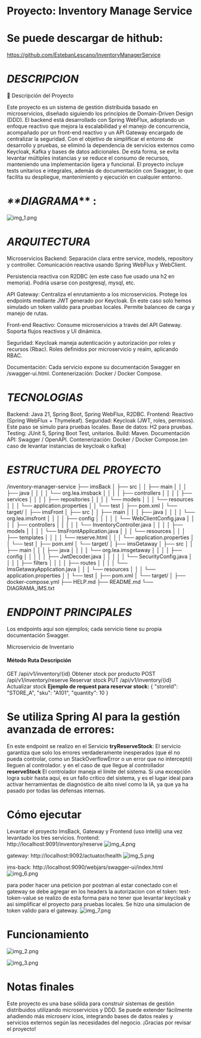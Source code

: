 
# **Proyecto: Inventory Manage Service**

# **Se puede descargar de hithub:**

https://github.com/EstebanLescano/InventoryManagerService


# **_DESCRIPCION_**

📘 Descripción del Proyecto

Este proyecto es un sistema de gestión distribuida basado en microservicios, diseñado siguiendo los principios de Domain-Driven Design (DDD).
El backend está desarrollado con Spring WebFlux, adoptando un enfoque reactivo que mejora la escalabilidad y el manejo
de concurrencia, acompañado por un front-end reactivo y un API Gateway encargado de centralizar la seguridad.
Con el objetivo de simplificar el entorno de desarrollo y pruebas, se eliminó la dependencia de servicios externos 
como Keycloak, Kafka y bases de datos adicionales. De esta forma, se evita levantar múltiples instancias y se reduce el consumo 
de recursos, manteniendo una implementación ligera y funcional.
El proyecto incluye tests unitarios e integrales, además de documentación con Swagger, lo que facilita su despliegue, 
mantenimiento y ejecución en cualquier entorno.

# _**DIAGRAMA_** :
![img_1.png](img_1.png)


# **_ARQUITECTURA_**

Microservicios Backend:
Separación clara entre service, models, repository y controller.
Comunicación reactiva usando Spring WebFlux y WebClient.

Persistencia reactiva con R2DBC (en este caso fue usado una h2 en memoria). Podria usarse con postgresql, mysql, etc.

API Gateway:
Centraliza el enrutamiento a los microservicios.
Protege los endpoints mediante JWT generado por Keycloak. En este caso solo hemos simulado un token valido para pruebas locales.
Permite balanceo de carga y manejo de rutas.

Front-end Reactivo:
Consume microservicios a través del API Gateway.
Soporta flujos reactivos y UI dinámica.

Seguridad:
Keycloak maneja autenticación y autorización por roles y recursos (Rbac).
Roles definidos por microservicio y realm, aplicando RBAC.

Documentación:
Cada servicio expone su documentación Swagger en /swagger-ui.html.
Contenerización: Docker / Docker Compose.


# **_TECNOLOGIAS_**

Backend: Java 21, Spring Boot, Spring WebFlux, R2DBC.
Frontend: Reactivo (Spring WebFlux + Thymeleaf).
Seguridad: Keycloak (JWT, roles, permisos). Este paso se simulo para pruebas locales.
Base de datos: H2 para pruebas.
Testing: JUnit 5, Spring Boot Test, unitarios.
Build: Maven.
Documentación API: Swagger / OpenAPI.
Contenerización: Docker / Docker Compose.(en caso de levantar instancias de keycloak o kafka)


# **_ESTRUCTURA DEL PROYECTO_**

/inventory-manager-service
├── imsBack
│   ├── src
│   │   ├── main
│   │   │   ├── java
│   │   │   │   └── org.lea.imsback
│   │   │   │       ├── controllers
│   │   │   │       ├── services
│   │   │   │       ├── repositories
│   │   │   │       └── models
│   │   │   └── resources
│   │   │       └── application.properties
│   │   └── test
│   ├── pom.xml
│   └── target/
│
├── imsFront
│   ├── src
│   │   ├── main
│   │   │   ├── java
│   │   │   │   └── org.lea.imsfront
│   │   │   │       ├── config
│   │   │   │       │   └── WebClientConfig.java
│   │   │   │       ├── controllers
│   │   │   │       │   └── InventoryController.java
│   │   │   │       ├── models
│   │   │   │       └── ImsFrontApplication.java
│   │   │   └── resources
│   │   │       ├── templates
│   │   │       │   └── reserve.html
│   │   │       └── application.properties
│   │   └── test
│   ├── pom.xml
│   └── target/
│
├── imsGetaway
│   ├── src
│   │   ├── main
│   │   │   ├── java
│   │   │   │   └── org.lea.imsgetaway
│   │   │   │       ├── config
│   │   │   │       │   ├── JwtDecoder.java
│   │   │   │       │   └── SecurityConfig.java
│   │   │   │       ├── filters
│   │   │   │       ├── routes
│   │   │   │       └── ImsGetawayApplication.java
│   │   │   └── resources
│   │   │       └── application.properties
│   │   └── test
│   ├── pom.xml
│   └── target/
│
├── docker-compose.yml
├── HELP.md
├── README.md
└── DIAGRAMA_IMS.txt

# **_ENDPOINT PRINCIPALES_**

Los endpoints aquí son ejemplos; cada servicio tiene su propia documentación Swagger.

Microservicio de Inventario

#### Método	Ruta	Descripción
GET	/api/v1/inventory/{id}	Obtener stock por producto
POST	/api/v1/inventory/reserve	Reservar stock
PUT	/api/v1/inventory/{id}	Actualizar stock
**Ejemplo de request para reservar stock:**
{
"storeId": "STORE_A",
"sku": "A101",
"quantity": 10
}


# Se utiliza Spring AI para la gestión avanzada de errores:

En este endpoint se realizo en el Servicio **tryReserveStock**: El servicio garantiza que solo los errores verdaderamente 
inesperados (que él no pueda controlar, como un StackOverflowError o un error que no interceptó) lleguen al controlador.
y en el caso de que llegue al controllador  **reserveStock** El controlador maneja el límite del sistema. Si una excepción logra subir hasta aquí, 
es un fallo crítico del sistema, y es el lugar ideal para activar herramientas de diagnóstico de alto nivel como la IA, 
ya que ya ha pasado por todas las defensas internas.

# Cómo ejecutar

Levantar el proyecto ImsBack, Gateway y Frontend (uso intellij)
una vez levantado los tres servicios.
frontend: http://localhost:9091/inventory/reserve
![img_4.png](img_4.png)

gateway: http://localhost:9092/actuator/health
![img_5.png](img_5.png)

ims-back: http://localhost:9090/webjars/swagger-ui/index.html
![img_6.png](img_6.png)

para poder hacer una peticion por postman al estar conectado con el gateway
se debe agregar en los headers la autorizacion con el token: test-token-value 
se realizo de esta forma para no tener que levantar keycloak y asi simplificar el proyecto
para pruebas locales. Se hizo una simulacion de token valido para el gateway. 
![img_7.png](img_7.png)


# Funcionamiento
![img_2.png](img_2.png)

![img_3.png](img_3.png)

# Notas finales
Este proyecto es una base sólida para construir sistemas de gestión distribuidos
utilizando microservicios y DDD. Se puede extender fácilmente añadiendo más microserv
icios, integrando bases de datos reales y servicios externos según las necesidades del negocio.
¡Gracias por revisar el proyecto!
